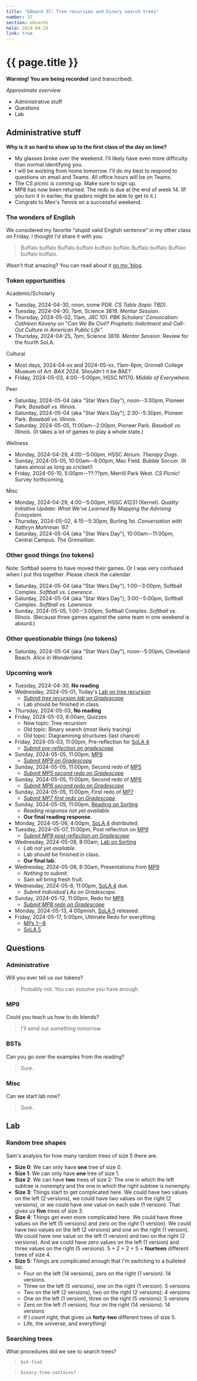 ```yaml
---
title: "EBoard 37: Tree recursion and binary search trees"
number: 37
section: eboards
held: 2024-04-29
link: true
---
```

# {{ page.title }}

**Warning! You are being recorded** (and transcribed). 

_Approximate overview_

* Administrative stuff
* Questions
* Lab

Administrative stuff
--------------------

**Why is it so hard to show up to the first class of the day on time?**

* My glasses broke over the weekend. I'll likely have even more difficulty
  than normal identifying you.
* I will be working from home tomorrow. I'll do my best to respond to
  questions on email and Teams. All office hours will be on Teams.
* The CS picnic is coming up. Make sure to sign up.
* MP8 has now been returned. The redo is due at the end of week 14.
  (If you turn it in earlier, the graders might be able to get to it.)
* Congrats to Men's Tennis on a successful weekend.

### The wonders of English

We considered my favorite "stupid valid English sentence" in my other
class on Friday. I thought I'd share it with you.

> Buffalo buffalo Buffalo buffalo buffalo buffalo Buffalo buffalo Buffalo buffalo buffalo.

Wasn't that amazing? You can read about it [on my 'blog](https://rebelsky.cs.grinnell.edu/musings/buffalo-2024-04-28).

### Token opportunities

Academic/Scholarly

* Tuesday, 2024-04-30, noon, some PDR.
  _CS Table (topic TBD)_.
* Tuesday, 2024-04-30, 7pm, Science 3819.
  _Mentor Session_.
* Thursday, 2024-05-02, 11am, JRC 101.
  _PBK Scholars' Convocation: Cathleen Kaveny on "Can We Be Civil? Prophetic Indictment and Call-Out Culture in American Public Life"._
* Thursday, 2024-04-25, 7pm, Science 3819.
  _Mentor Session_. Review for the fourth SoLA.

Cultural

* Most days, 2024-04-xx and 2024-05-xx, 11am-6pm, 
  Grinnell College Museum of Art.
  _BAX 2024_. Shouldn't it be BAE?
* Friday, 2024-05-03, 4:00--5:00pm, HSSC N1170.
  _Middle of Everywhere_.

Peer

* Saturday, 2024-05-04 (aka "Star Wars Day"), noon--3:00pm, Pioneer Park.
  _Baseball vs. Illinois_.
* Saturday, 2024-05-04 (aka "Star Wars Day"), 2:30--5:30pm, Pioneer Park.
  _Baseball vs. Illinois_.
* Saturday, 2024-05-05, 11:00am--2:00pm, Pioneer Park.
  _Baseball vs. Illinois_. (It takes a lot of games to play a whole state.)

Wellness

* Monday, 2024-04-29, 4:00--5:00pm, HSSC Atrium.
  _Therapy Dogs_.
* Sunday, 2024-05-05, 10:00am--6:00pm, Mac Field.
  _Bubble Soccer_. (It takes almost as long as cricket!)
* Friday, 2024-05-10, 5:00pm--??:??pm, Merrill Park West.
  _CS Picnic!_ Survey forthcoming.

Misc

* Monday, 2024-04-29, 4:00--5:00pm, HSSC A1231 (Kernel).
  _Quality Initiative Update: What We've Learned By Mapping the 
   Advising Ecosystem._
* Thursday, 2024-05-02, 4:15--5:30pm, Burling 1st.
  _Conversation with Kathryn Mohrman '67._
* Saturday, 2024-05-04 (aka "Star Wars Day"), 10:00am--11:00pm, Central Campus.
  _The Grinnellian._

### Other good things (no tokens)

Note: Softball seems to have moved their games. Or I was very confused
when I put this together. Please check the calendar.

* Saturday, 2024-05-04 (aka "Star Wars Day"), 1:00--3:00pm, Softball Complex.
  _Softball vs. Lawrence_.
* Saturday, 2024-05-04 (aka "Star Wars Day"), 3:00--5:00pm, Softball Complex.
  _Softball vs. Lawrence_.
* Sunday, 2024-05-05, 1:00--3:00pm, Softball Complex.
  _Softball vs. Illinois_. 
  (Because three games against the same team in one weekend is absurd.)

### Other questionable things (no tokens)

* Saturday, 2024-05-04 (aka "Star Wars Day"), noon--5:00pm, Cleveland Beach.
  _Alice in Wonderland_.

### Upcoming work

* Tuesday, 2024-04-30, **No reading**
* Wednesday, 2024-05-01, Today's [Lab on tree recursion](../labs/tree-recursion)
    * [_Submit tree recursion lab on Gradescope_](https://www.gradescope.com/courses/690100/assignments/4423663)
    * Lab should be finished in class.
* Thursday, 2024-05-03, **No reading**
* Friday, 2024-05-03, 8:00am, Quizzes
    * New topic: Tree recursion
    * Old topic: Binary search (most likely tracing)
    * Old topic: Diagramming structures (last chance)
* Friday, 2024-05-03, 11:00pm, Pre-reflection for [SoLA 4](../las)
    * [_Submit pre-reflection on gradescope_](https://www.gradescope.com/courses/690100/assignments/4447415)
* Sunday, 2024-05-05, 11:00pm, [MP9](../mps/mp09)
    * [_Submit MP9 on Gradescope_](https://www.gradescope.com/courses/690100/assignments/4402651)
* Sunday, 2024-05-05, 11:00pm, Second redo of [MP5](../mps/mp05)
    * [_Submit MP5 second redo on Gradescope_](https://www.gradescope.com/courses/690100/assignments/4379432)
* Sunday, 2024-05-05, 11:00pm, Second redo of [MP6](../mps/mp06)
    * [_Submit MP6 second redo on Gradescope_](https://www.gradescope.com/courses/690100/assignments/4379449)
* Sunday, 2024-05-05, 11:00pm, First redo of [MP7](../mps/mp07)
    * [_Submit MP7 first redo on Gradescope_](https://www.gradescope.com/courses/690100/assignments/4379457)
* Sunday, 2024-05-05, 11:00pm, [Reading on Sorting](../readings/sorting)
    * _Reading response not yet available._
    * **Our final reading response.**
* Monday, 2024-05-06, 4:00pm, [SoLA 4](../las) distributed.
* Tuesday, 2024-05-07, 11:00pm, Post reflection on [MP9](../mps/mp09)
    * [_Submit MP9 post-reflection on Gradescope_](https://www.gradescope.com/courses/690100/assignments/4392331)
* Wednesday, 2024-05-08, 8:00am, [Lab on Sorting](../labs/sorting)
    * _Lab not yet available._
    * Lab should be finished in class.
    * **Our final lab.**
* Wednesday, 2024-05-08, 8:30am, Presentations from [MP9](../mps/mp09)
    * _Nothing to submit._
    * Sam wll bring fresh fruit.
* Wednesday, 2024-05-8, 11:00pm, [SoLA 4](../las) due.
    * _Submit individual LAs on Gradescope_.
* Sunday, 2024-05-12, 11:00pm, Redo for [MP8](../mps/mp08)
    * [_Submit MP8 redo on Gradescope_](https://www.gradescope.com/courses/690100/assignments/4379461)
* Monday, 2024-05-13, 4:00pmish, [SoLA 5](../las) released.
* Friday, 2024-05-17, 5:00pm, Ultimate Redo for everything
    * [MPs 1--8](../mps)
    * [SoLA 5](../las)

Questions
---------

### Administrative

Will you ever tell us our tokens?

> Probably not. You can assume you have enough.

### MP9

Could you teach us how to do blends?

> I'll send out something tomorrow.

### BSTs

Can you go over the examples from the reading?

> Sure.

### Misc

Can we start lab now?

> Sure.

Lab
---

### Random tree shapes

Sam's analysis for how many random trees of size 5 there are.

* **Size 0**: We can only have **one** tree of size 0.
* **Size 1**: We can only have **one** tree of size 1.
* **Size 2**: We can have **two** trees of size 2: The one in which the
  left subtree is nonempty and the one in which the right subtree is
  nonempty.
* **Size 3**: Things start to get complicated here. We could have two
  values on the left (2 versions), we could have two values on the right
  (2 versions), or we could have one value on each side (1 version).
  That gives us **five** trees of size 3.
* **Size 4**: Things get even more complicated here. We could have three
  values on the left (5 versions) and zero on the right (1 version). We could 
  have two values on the left (2 versions) and one on the right (1 version).
  We could have one value on the left (1 version) and two on the right
  (2 versions). And we could have zero values on the left (1 version) and
  three values on the right (5 versions). 5 + 2 + 2 + 5 = **fourteen**
  different trees of size 4.
* **Size 5**: Things are complicated enough that I'm switching to a bulleted
  list.
    * Four on the left (14 versions), zero on the right (1 version): 14 versions.
    * Three on the left (5 versions), one on the right (1 version): 5 versions
    * Two on the left (2 versions), two on the right (2 versions): 4 versions
    * One on the left (1 version), three on the right (5 versions): 5 versions
    * Zero on the left (1 version), four on the right (14 versions): 14 versions
    * If I count right, that gives us **forty-two** different trees of size 5.
    * Life, the universe, and everything!

### Searching trees

What procedures did we see to search trees?

> `bst-find`

> `binary-tree-contains?`

